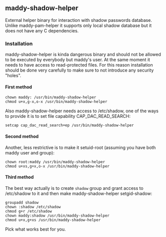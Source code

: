 ## maddy-shadow-helper

External helper binary for interaction with shadow passwords database.
Unlike maddy-pam-helper it supports only local shadow database but it does
not have any C dependencies.

### Installation

maddy-shadow-helper is kinda dangerous binary and should not be allowed to be
executed by everybody but maddy's user. At the same moment it needs to have
access to read-protected files. For this reason installation should be done
very carefully to make sure to not introduce any security "holes".

#### First method

```shell
chown maddy: /usr/bin/maddy-shadow-helper
chmod u+x,g-x,o-x /usr/bin/maddy-shadow-helper
```

Also maddy-shadow-helper needs access to /etc/shadow, one of the ways to provide
it is to set file capability CAP_DAC_READ_SEARCH:
```
setcap cap_dac_read_search+ep /usr/bin/maddy-shadow-helper
```

#### Second method

Another, less restrictive is to make it setuid-root (assuming you have both maddy user and group):
```
chown root:maddy /usr/bin/maddy-shadow-helper
chmod u+xs,g+x,o-x /usr/bin/maddy-shadow-helper
```

#### Third method

The best way actually is to create `shadow` group and grant access to
/etc/shadow to it and then make maddy-shadow-helper setgid-shadow:
```
groupadd shadow
chown :shadow /etc/shadow
chmod g+r /etc/shadow
chown maddy:shadow /usr/bin/maddy-shadow-helper
chmod u+x,g+xs /usr/bin/maddy-shadow-helper
```

Pick what works best for you.
